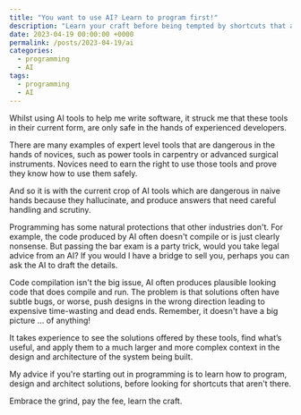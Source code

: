 ```yaml
---
title: "You want to use AI? Learn to program first!"
description: "Learn your craft before being tempted by shortcuts that aren't there."
date: 2023-04-19 00:00:00 +0000
permalink: /posts/2023-04-19/ai
categories:
  - programming
  - AI
tags:
  - programming
  - AI
---
```


Whilst using AI tools to help me write software, it struck me that these tools in their current form, are only safe in
the hands of experienced developers.

There are many examples of expert level tools that are dangerous in the hands of novices, such as power tools in
carpentry or advanced surgical instruments. Novices need to earn the right to use those tools and prove they know how to
use them safely.

And so it is with the current crop of AI tools which are dangerous in naive hands because they hallucinate, and produce
answers that need careful handling and scrutiny.

Programming has some natural protections that other industries don't. For example, the code produced by AI often doesn't
compile or is just clearly nonsense. But passing the bar exam is a party trick, would you take legal advice from
an AI? If you would I have a bridge to sell you, perhaps you can ask the AI to draft the details.

Code compilation isn't the big issue, AI often produces plausible looking code that does compile and run. The
problem is that solutions often have subtle bugs, or worse, push designs in the wrong direction leading to expensive
time-wasting and dead ends. Remember, it doesn't have a big picture … of anything!

It takes experience to see the solutions offered by these tools, find what’s useful, and apply them to a much larger and
more complex context in the design and architecture of the system being built.

My advice if you're starting out in programming is to learn how to program, design and architect solutions, before
looking for shortcuts that aren't there.

Embrace the grind, pay the fee, learn the craft.